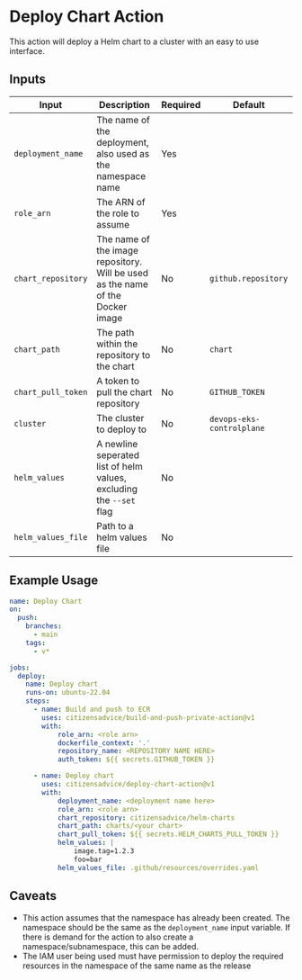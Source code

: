 # Deploy Chart Action

This action will deploy a Helm chart to a cluster with an easy to use interface.

## Inputs

| Input              | Description                                                                    | Required | Default                   |
| ------------------ | ------------------------------------------------------------------------------ | -------- | ------------------------- |
| `deployment_name`  | The name of the deployment, also used as the namespace name                    | Yes      |                           |
| `role_arn`         | The ARN of the role to assume                                                  | Yes      |                           |
| `chart_repository` | The name of the image repository. Will be used as the name of the Docker image | No       | `github.repository`       |
| `chart_path`       | The path within the repository to the chart                                    | No       | `chart`                   |
| `chart_pull_token` | A token to pull the chart repository                                           | No       | `GITHUB_TOKEN`            |
| `cluster`          | The cluster to deploy to                                                       | No       | `devops-eks-controlplane` |
| `helm_values`      | A newline seperated list of helm values, excluding the `--set` flag            | No       |                           |
| `helm_values_file` | Path to a helm values file                                                     | No       |                           |

## Example Usage

```yaml
name: Deploy Chart
on:
  push:
    branches:
      - main
    tags:
      - v*

jobs:
  deploy:
    name: Deploy chart
    runs-on: ubuntu-22.04
    steps:
      - name: Build and push to ECR
        uses: citizensadvice/build-and-push-private-action@v1
        with:
            role_arn: <role arn>
            dockerfile_context: '.'
            repository_name: <REPOSITORY NAME HERE>
            auth_token: ${{ secrets.GITHUB_TOKEN }}

      - name: Deploy chart
        uses: citizensadvice/deploy-chart-action@v1
        with:
            deployment_name: <deployment name here>
            role_arn: <role arn>
            chart_repository: citizensadvice/helm-charts
            chart_path: charts/<your chart>
            chart_pull_token: ${{ secrets.HELM_CHARTS_PULL_TOKEN }}
            helm_values: |
                image.tag=1.2.3
                foo=bar
            helm_values_file: .github/resources/overrides.yaml
```

## Caveats

- This action assumes that the namespace has already been created. The namespace should be the same as the `deployment_name` input variable. If there is demand for the action to also create a namespace/subnamespace, this can be added.
- The IAM user being used must have permission to deploy the required resources in the namespace of the same name as the release
